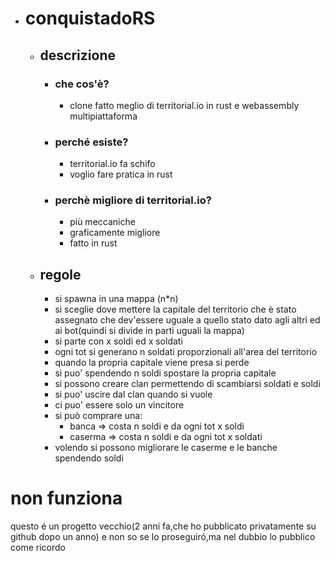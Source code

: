 - # conquistadoRS
	- ## descrizione  
		- ### che cos'è?  
			- clone fatto meglio di territorial.io in rust e webassembly multipiattaforma  
		- ### perché esiste?  
			- territorial.io fa schifo  
			- voglio fare pratica in rust  
		- ### perchè migliore di territorial.io?  
			- più meccaniche  
			- graficamente migliore  
			- fatto in rust
	- ## regole  
		- si spawna in una mappa (n*n)  
		- si sceglie dove mettere la capitale del territorio che è stato assegnato che dev'essere uguale a quello stato dato agli altri ed ai bot(quindi si divide in parti uguali la mappa)  
		- si parte con x soldi ed x soldati  
		- ogni tot si generano n soldati proporzionali all'area del territorio  
		- quando la propria capitale viene presa si perde  
		- si puo' spendendo n soldi spostare la propria capitale  
		- si possono creare clan permettendo di scambiarsi soldati e soldi  
		- si puo' uscire dal clan quando si vuole  
		- ci puo' essere solo un vincitore  
		- si può comprare una:  
			- banca => costa n soldi e da ogni tot x soldi  
			- caserma => costa n soldi e da ogni tot x soldati  
		- volendo si possono migliorare le caserme e le banche spendendo soldi
 
# non funziona
questo é un progetto vecchio(2 anni fa,che ho pubblicato privatamente su github dopo un anno) e non so se lo proseguiró,ma nel dubbio lo pubblico come ricordo
